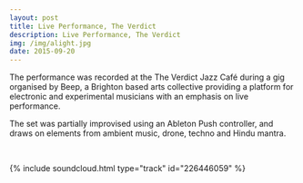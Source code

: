 ```yaml
---
layout: post
title: Live Performance, The Verdict
description: Live Performance, The Verdict
img: /img/alight.jpg
date: 2015-09-20
---
```


The performance was recorded at the The Verdict Jazz Café during a gig organised by Beep, a Brighton based arts collective providing a platform for electronic and experimental musicians with an emphasis on live performance.

The set was partially improvised using an Ableton Push controller, and draws on elements from ambient music, drone, techno and Hindu mantra.

<br/>

{% include soundcloud.html type="track" id="226446059" %}
